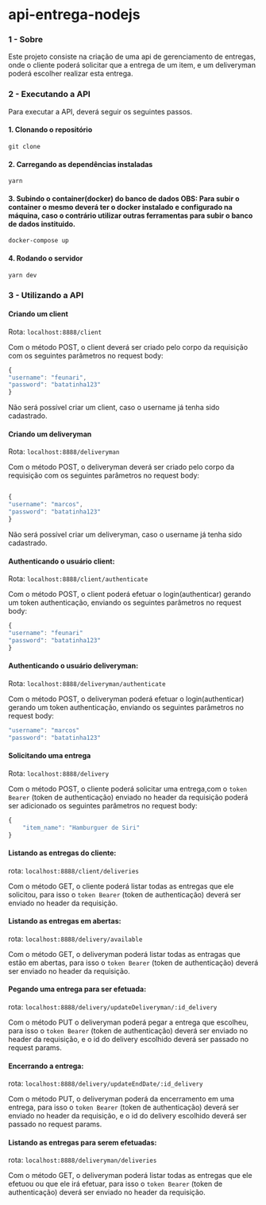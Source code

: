 # api-entrega-nodejs

### 1 - Sobre

Este projeto consiste na criação de uma api de gerenciamento de entregas, onde o cliente poderá solicitar que a entrega de um item, e um deliveryman poderá escolher realizar esta entrega.

### 2 - Executando a API

Para executar a API, deverá seguir os seguintes passos.

#### 1. Clonando o repositório

```git clone```

#### 2. Carregando as dependências instaladas

```yarn```

#### 3. Subindo o container(docker) do banco de dados OBS: Para subir o container o mesmo deverá ter o docker instalado e configurado na máquina, caso o contrário utilizar outras ferramentas para subir o banco de dados instituido.

```docker-compose up```

#### 4. Rodando o servidor

```yarn dev```

### 3 - Utilizando a API

#### Criando um client 

Rota: ```localhost:8888/client```

Com o método POST, o client deverá ser criado pelo corpo da requisição com os seguintes parâmetros no request body:

```js
{
"username": "feunari",
"password": "batatinha123"
}
```
Não será possível criar um client, caso o username já tenha sido cadastrado.

#### Criando um deliveryman

Rota: ```localhost:8888/deliveryman```

Com o método POST, o deliveryman deverá ser criado pelo corpo da requisição com os seguintes parâmetros no request body:

```js

{
"username": "marcos",
"password": "batatinha123"
}

```

Não será possível criar um deliveryman, caso o username já tenha sido cadastrado.

#### Authenticando o usuário client:

Rota: ```localhost:8888/client/authenticate```

Com o método POST, o client poderá efetuar o login(authenticar) gerando um token authenticação, enviando os seguintes parâmetros no request body:

```js
{
"username": "feunari"
"password": "batatinha123"
}
```

#### Authenticando o usuário deliveryman:

Rota: ```localhost:8888/deliveryman/authenticate```

Com o método POST, o deliveryman poderá efetuar o login(authenticar) gerando um token authenticação, enviando os seguintes parâmetros no request body:

```js
"username": "marcos"
"password": "batatinha123"
```


#### Solicitando uma entrega

Rota: ```localhost:8888/delivery```

Com o método POST, o cliente poderá solicitar uma entrega,com o ```token Bearer``` (token de authenticação) enviado no header da requisição poderá ser adicionado os seguintes parâmetros  no request body:

```js
{
	"item_name": "Hamburguer de Siri"
}
```

#### Listando as entregas do cliente:

rota: ```localhost:8888/client/deliveries```

Com o método GET, o cliente poderá listar todas as entregas que ele solicitou, para isso o ```token Bearer``` (token de authenticação) deverá ser enviado no header da requisição.

#### Listando as entregas em abertas:

rota: ```localhost:8888/delivery/available```

Com o método GET, o deliveryman poderá listar todas as entragas que estão em abertas, para isso o ```token Bearer``` (token de authenticação) deverá ser enviado no header da requisição.


#### Pegando uma entrega para ser efetuada:

rota: ```localhost:8888/delivery/updateDeliveryman/:id_delivery```

Com o método PUT o deliveryman poderá pegar a entrega que escolheu, para isso o ```token Bearer``` (token de authenticação) deverá ser enviado no header da requisição, e o id do delivery escolhido deverá ser passado no request params.

#### Encerrando a entrega:

rota: ```localhost:8888/delivery/updateEndDate/:id_delivery```

Com o método PUT, o deliveryman poderá da encerramento em uma entrega, para isso o ```token Bearer``` (token de authenticação) deverá ser enviado no header da requisição, e o id do delivery escolhido deverá ser passado no request params.


#### Listando as entregas para serem efetuadas:

rota: ```localhost:8888/deliveryman/deliveries```

Com o método GET, o deliveryman poderá listar todas as entregas que ele efetuou ou que ele irá efetuar, para isso o ```token Bearer``` (token de authenticação) deverá ser enviado no header da requisição.













